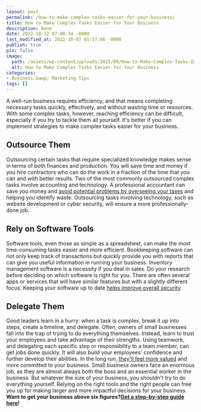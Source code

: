 ```yaml
---
layout: post
permalink: /how-to-make-complex-tasks-easier-for-your-business/
title: How to Make Complex Tasks Easier for Your Business
description: None
date: 2022-10-12 07:00:34 -0000
last_modified_at: 2022-10-07 01:57:06 -0000
publish: true
pin: false
image:
  path: /assets/wp-content/uploads/2022/09/How-to-Make-Complex-Tasks-Easier-for-Your-Business.jpg
  alt: How to Make Complex Tasks Easier for Your Business
categories:
- Business &amp; Marketing Tips
tags: []
---
```

A well-run business requires efficiency, and that means completing necessary tasks quickly, effectively, and without wasting time or resources. With some complex tasks, however, reaching efficiency can be difficult, especially if you try to tackle them all yourself. It's better if you can implement strategies to make complex tasks easier for your business.

## **Outsource Them**

Outsourcing certain tasks that require specialized knowledge makes sense in terms of both finances and production. You will save time and money if you hire contractors who can do the work in a fraction of the time that you can and with better results. Two of the most commonly outsourced complex tasks involve accounting and technology. A professional accountant can save you money and [avoid potential problems by overseeing your taxes](https://www.enkel.ca/blog/bookkeeping/10-reasons-business-owners-should-consider-outsourcing-accounting/) and helping you identify waste. Outsourcing tasks involving technology, such as website development or cyber security, will ensure a more professionally-done job.

## **Rely on Software Tools**

Software tools, even those as simple as a spreadsheet, can make the most time-consuming tasks easier and more efficient. Bookkeeping software can not only keep track of transactions but quickly provide you with reports that can give you useful information in running your business. Inventory management software is a necessity if you deal in sales. Do your research before deciding on which software is right for you. There are often several apps or services that will have similar features but with a slightly different focus. Keeping your software up to date [helps improve overall security](https://www.weavertech.us/the-benefits-of-performing-regular-software-updates/).

## **Delegate Them**

Good leaders learn in a hurry: when a task is complex, break it up into steps, create a timeline, and delegate. Often, owners of small businesses fall into the trap of trying to do everything themselves. Instead, learn to trust your employees and take advantage of their strengths. Using teamwork, and delegating each specific step or responsibility to a team member, can get jobs done quickly. It will also build your employees' confidence and further develop their abilities. In the long run, [they'll feel more valued](https://www.meistertask.com/blog/delegate-tasks-effectively/) and more committed to your business. Small business owners face an enormous job, as they are almost always both the boss and an essential worker in the business. But whatever the size of your business, you shouldn't try to do everything yourself. Relying on the right tools and the right people can free you up for making larger and more impactful decisions for your business. **Want to get your business above six figures?**[**Get a step-by-step guide here**](https://ebook.katebagoy.com/lto)**!**
